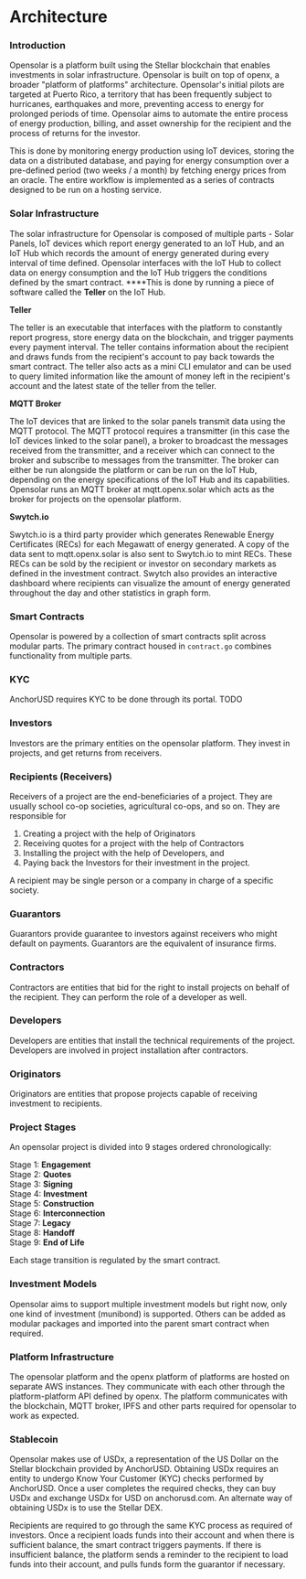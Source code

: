 # Architecture

### Introduction

Opensolar is a platform built using the Stellar blockchain that enables investments in solar infrastructure. Opensolar is built on top of openx, a broader "platform of platforms" architecture. Opensolar's initial pilots are targeted at Puerto Rico, a territory that has been frequently subject to hurricanes, earthquakes and more, preventing access to energy for prolonged periods of time. Opensolar aims to automate the entire process of energy production, billing, and asset ownership for the recipient and the process of returns for the investor.

This is done by monitoring energy production using IoT devices, storing the data on a distributed database, and paying for energy consumption over a pre-defined period \(two weeks / a month\) by fetching energy prices from an oracle. The entire workflow is implemented as a series of contracts designed to be run on a hosting service.

### Solar Infrastructure

The solar infrastructure for Opensolar is composed of multiple parts - Solar Panels, IoT devices which report energy generated to an IoT Hub, and an IoT Hub which records the amount of energy generated during every interval of time defined. Opensolar interfaces with the IoT Hub to collect data on energy consumption and the IoT Hub triggers the conditions defined by the smart contract. ****This is done by running a piece of software called the **Teller** on the IoT Hub.

**Teller**

The teller is an executable that interfaces with the platform to constantly report progress, store energy data on the blockchain, and trigger payments every payment interval. The teller contains information about the recipient and draws funds from the recipient's account to pay back towards the smart contract. The teller also acts as a mini CLI emulator and can be used to query limited information like the amount of money left in the recipient's account and the latest state of the teller from the teller.

**MQTT Broker**

The IoT devices that are linked to the solar panels transmit data using the MQTT protocol. The MQTT protocol requires a transmitter \(in this case the IoT devices linked to the solar panel\), a broker to broadcast the messages received from the transmitter, and a receiver which can connect to the broker and subscribe to messages from the transmitter. The broker can either be run alongside the platform or can be run on the IoT Hub, depending on the energy specifications of the IoT Hub and its capabilities. Opensolar runs an MQTT broker at mqtt.openx.solar which acts as the broker for projects on the opensolar platform.

**Swytch.io**

Swytch.io is a third party provider which generates Renewable Energy Certificates \(RECs\) for each Megawatt of energy generated. A copy of the data sent to mqtt.openx.solar is also sent to Swytch.io to mint RECs. These RECs can be sold by the recipient or investor on secondary markets as defined in the investment contract. Swytch also provides an interactive dashboard where recipients can visualize the amount of energy generated throughout the day and other statistics in graph form.

### Smart Contracts

Opensolar is powered by a collection of smart contracts split across modular parts. The primary contract housed in `contract.go` combines functionality from multiple parts.

### KYC

AnchorUSD requires KYC to be done through its portal. TODO

### Investors

Investors are the primary entities on the opensolar platform. They invest in projects, and get returns from receivers.

### Recipients \(Receivers\)

Receivers of a project are the end-beneficiaries of a project. They are usually school co-op societies, agricultural co-ops, and so on. They are responsible for

1. Creating a project with the help of Originators
2. Receiving quotes for a project with the help of Contractors
3. Installing the project with the help of Developers, and
4. Paying back the Investors for their investment in the project.

A recipient may be single person or a company in charge of a specific society.

### Guarantors

Guarantors provide guarantee to investors against receivers who might default on payments. Guarantors are the equivalent of insurance firms.

### Contractors

Contractors are entities that bid for the right to install projects on behalf of the recipient. They can perform the role of a developer as well.

### Developers

Developers are entities that install the technical requirements of the project. Developers are involved in project installation after contractors.

### Originators

Originators are entities that propose projects capable of receiving investment to recipients.

### Project Stages

An opensolar project is divided into 9 stages ordered chronologically:

Stage 1: **Engagement**  
Stage 2: **Quotes**  
Stage 3: **Signing**  
Stage 4: **Investment**  
Stage 5: **Construction**  
Stage 6: **Interconnection**  
Stage 7: **Legacy**  
Stage 8: **Handoff**  
Stage 9: **End of Life**

Each stage transition is regulated by the smart contract.

### Investment Models

Opensolar aims to support multiple investment models but right now, only one kind of investment \(munibond\) is supported. Others can be added as modular packages and imported into the parent smart contract when required.

### Platform Infrastructure

The opensolar platform and the openx platform of platforms are hosted on separate AWS instances. They communicate with each other through the platform-platform API defined by openx. The platform communicates with the blockchain, MQTT broker, IPFS and other parts  required for opensolar to work as expected.

### Stablecoin

Opensolar makes use of USDx, a representation of the US Dollar on the Stellar blockchain provided by AnchorUSD. Obtaining USDx requires an entity to undergo Know Your Customer \(KYC\) checks performed by AnchorUSD. Once a user completes the required checks, they can buy USDx and exchange USDx for USD on anchorusd.com. An alternate way of obtaining USDx is to use the Stellar DEX.

Recipients are required to go through the same KYC process as required of investors. Once a recipient loads funds into their account and when there is sufficient balance, the smart contract triggers payments. If there is insufficient balance, the platform sends a reminder to the recipient to load funds into their account, and pulls funds form the guarantor if necessary.

